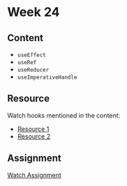 # Week 24

## Content

- `useEffect`
- `useRef`
- `useReducer`
- `useImperativeHandle`

## Resource

Watch hooks mentioned in the content:

- [Resource 1](https://www.youtube.com/watch?v=O6P86uwfdR0&list=PLZlA0Gpn_vH8EtggFGERCwMY5u5hOjf-h)
- [Resource 2](https://www.youtube.com/watch?v=ivskZ2boBDk&list=PLtxOBbrOOPH4ro6EXTNHrIvmoNaOcPAwe&pp=iAQB)

## Assignment

[Watch Assignment](https://youtu.be/DgRrrOt0Vr8?si=FtraJSHJSKJPOvuE)
